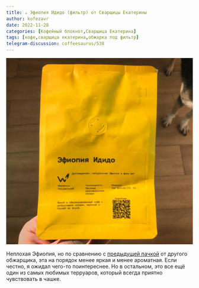 ```yaml
---
title: ☕️ Эфиопия Идидо (фильтр) от Сварщицы Екатерины
author: kofezavr
date: 2022-11-28
categories: [Кофейный блокнот,Сварщица Екатерина]
tags: [кофе,сварщица екатерина,обжарка под фильтр]
telegram-discussion: coffeesaurus/538
--- 
```

![Эфиопия Идидо (фильтр) от Сварщицы Екатерины](/assets/img/posts/22/11/ethiopia-idido.jpg)

Неплохая Эфиопия, но по сравнению с [предыдущей пачкой](https://kofezavr.ru/posts/2022/11/21/эфиопия-бенсо-керамо) от другого обжарщика, эта на порядок менее яркая и менее ароматная. Если честно, я ожидал чего-то поинтереснее. Но в остальном, это все ещё один из самых любимых терруаров, который всегда приятно чувствовать в чашке. 